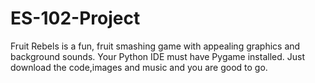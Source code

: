 # ES-102-Project
Fruit Rebels is a fun, fruit smashing game with appealing graphics and background sounds.
Your Python IDE must have Pygame installed.
Just download the code,images and music and you are good to go.
